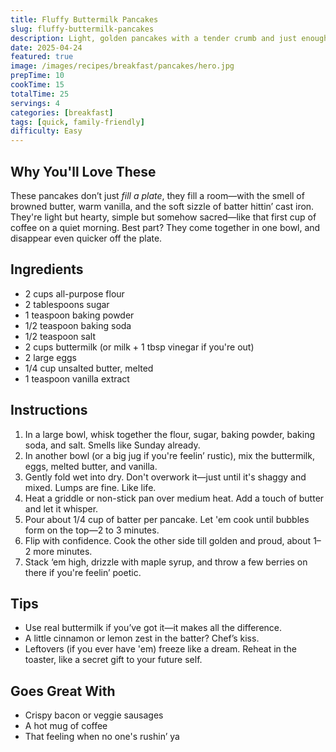 ```yaml
---
title: Fluffy Buttermilk Pancakes
slug: fluffy-buttermilk-pancakes
description: Light, golden pancakes with a tender crumb and just enough fluff to soak up all that syrupy joy.
date: 2025-04-24
featured: true
image: /images/recipes/breakfast/pancakes/hero.jpg
prepTime: 10
cookTime: 15
totalTime: 25
servings: 4
categories: [breakfast]
tags: [quick, family-friendly]
difficulty: Easy
---
```


## Why You'll Love These

These pancakes don’t just *fill a plate*, they fill a room—with the smell of browned butter, warm vanilla, and the soft sizzle of batter hittin’ cast iron. They're light but hearty, simple but somehow sacred—like that first cup of coffee on a quiet morning. Best part? They come together in one bowl, and disappear even quicker off the plate.

## Ingredients

- 2 cups all-purpose flour  
- 2 tablespoons sugar  
- 1 teaspoon baking powder  
- 1/2 teaspoon baking soda  
- 1/2 teaspoon salt  
- 2 cups buttermilk (or milk + 1 tbsp vinegar if you're out)  
- 2 large eggs  
- 1/4 cup unsalted butter, melted  
- 1 teaspoon vanilla extract  

## Instructions

1. In a large bowl, whisk together the flour, sugar, baking powder, baking soda, and salt. Smells like Sunday already.
2. In another bowl (or a big jug if you're feelin’ rustic), mix the buttermilk, eggs, melted butter, and vanilla.
3. Gently fold wet into dry. Don't overwork it—just until it's shaggy and mixed. Lumps are fine. Like life.
4. Heat a griddle or non-stick pan over medium heat. Add a touch of butter and let it whisper.
5. Pour about 1/4 cup of batter per pancake. Let 'em cook until bubbles form on the top—2 to 3 minutes.
6. Flip with confidence. Cook the other side till golden and proud, about 1–2 more minutes.
7. Stack ‘em high, drizzle with maple syrup, and throw a few berries on there if you're feelin’ poetic.

## Tips

- Use real buttermilk if you’ve got it—it makes all the difference.
- A little cinnamon or lemon zest in the batter? Chef’s kiss.
- Leftovers (if you ever have 'em) freeze like a dream. Reheat in the toaster, like a secret gift to your future self.

## Goes Great With

- Crispy bacon or veggie sausages  
- A hot mug of coffee  
- That feeling when no one's rushin’ ya